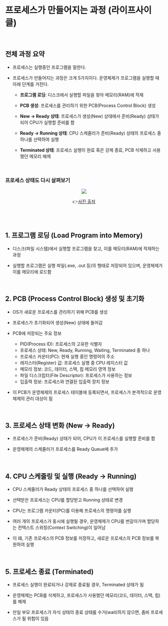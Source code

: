 # 프로세스가 만들어지는 과정 (라이프사이클)

<br/>

## 전체 과정 요약

- 프로세스는 실행중인 프로그램을 말한다.

- 프로세스가 만들어지는 과정은 크게 5가지이다. 운영체제가 프로그램을 실행할 때 아래 단계를 거친다.

  - <strong>프로그램 로딩</strong>: 디스크에서 실행할 파일을 찾아 메모리(RAM)에 적재

  - <strong>PCB 생성</strong>: 프로세스를 관리하기 위한 PCB(Process Control Block) 생성
  - <strong>New → Ready 상태</strong>: 프로세스가 생성(New) 상태에서 준비(Ready) 상태가 되어 CPU가 실행할 준비를 함
  - <strong>Ready → Running 상태</strong>: CPU 스케줄러가 준비(Ready) 상태의 프로세스 중 하나를 선택하여 실행
  - <strong>Terminated 상태</strong>: 프로세스 실행이 완료 혹은 강제 종료, PCB 삭제하고 사용했던 메모리 해제

<br/>

### 프로세스 상태도 다시 살펴보기

<div align="center">

<img src="img/diagram_of_process_state.png" />

👉<a href="https://zangzangs.tistory.com/108">사진 출처</a>

</div>

<br/><br/>

## 1. 프로그램 로딩 (Load Program into Memory)

- 디스크(파일 시스템)에서 실행할 프로그램을 찾고, 이를 메모리(RAM)에 적재하는 과정

- 실행할 프로그램은 실행 파일(.exe, .out 등)의 형태로 저장되어 있으며, 운영체제가 이를 메모리에 로드함

<br/>

## 2. PCB (Process Control Block) 생성 및 초기화

- OS가 새로운 프로세스를 관리하기 위해 PCB를 생성
- 프로세스가 초기화되어 생성(New) 상태에 들어감

- PCB에 저장되는 주요 정보

  - PID(Process ID): 프로세스의 고유한 식별자
  - 프로세스 상태: New, Ready, Running, Waiting, Terminated 중 하나
  - 프로세스 카운터(PC): 현재 실행 중인 명령어의 주소
  - 레지스터(Register) 값: 프로세스 실행 중 CPU 레지스터 값
  - 메모리 정보: 코드, 데이터, 스택, 힙 메모리 영역 정보
  - 파일 디스크립터(File Descriptor): 프로세스가 사용하는 정보
  - 입출력 정보: 프로세스와 연결된 입출력 장치 정보

- 이 PCB가 운영체제의 프로세스 테이블에 등록되면서, 프로세스가 본격적으로 운영체제의 관리 대상이 됨

<br/>

## 3. 프로세스 상태 변화 (New → Ready)

- 프로세스가 준비(Ready) 상태가 되어, CPU가 이 프로세스를 실행할 준비를 함

- 운영체제의 스케줄러가 프로세스를 Ready Queue에 추가

<br/>

## 4. CPU 스케줄링 및 실행 (Ready → Running)

- CPU 스케줄러가 Ready 상태의 프로세스 중 하나를 선택하여 실행
- 선택받은 프로세스는 CPU를 할당받고 Running 상태로 변경
- CPU는 프로그램 카운터(PC)를 이용해 프로세스의 명령어를 실행

- 여러 개의 프로세스가 동시에 실행될 경우, 운영체제가 CPU를 번갈아가며 할당하는 컨텍스트 스위칭(Context Switching)이 일어남
- 이 떄, 기존 프로세스의 PCB 정보를 저장하고, 새로운 프로세스의 PCB 정보를 복원하여 실행

<br/>

## 5. 프로세스 종료 (Terminated)

- 프로세스 실행이 완료되거나 강제로 종료될 경우, Terminated 상태가 됨

- 운영체제는 PCB를 삭제하고, 프로세스가 사용했던 메모리(코드, 데이터, 스택, 힙)를 해제
- 만일 부모 프로세스가 자식 상태의 종료 상태를 수거(wait)하지 않으면, 좀비 프로세스가 될 위험이 있음

<br/><br/>
